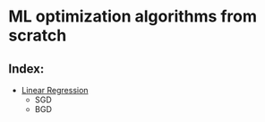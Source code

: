 # ML optimization algorithms from scratch

## Index:

* [Linear Regression](./linear-regression/)
    * SGD
    * BGD